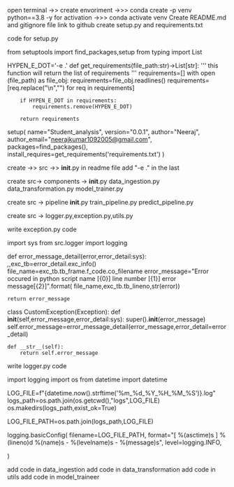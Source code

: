 open terminal ->> create envoriment    ->>>  conda create -p venv python==3.8 -y
for activation ->>> conda activate venv
Create README.md and gitignore file
link to github
create setup.py and requirements.txt

code for setup.py

from setuptools import find_packages,setup
from typing import List


HYPEN_E_DOT='-e .'
def get_requirements(file_path:str)->List[str]:
    '''
    this function will return the list of requirements
    '''
    requirements=[]
    with open (file_path) as file_obj:
        requirements=file_obj.readlines()
        requirements=[req.replace("\n","") for req in requirements]

        if HYPEN_E_DOT in requirements:
            requirements.remove(HYPEN_E_DOT)
    
        return requirements

setup(
    name="Student_analysis",
    version="0.0.1",
    author="Neeraj",
    author_email="neerajkumar1092005@gmail.com",
    packages=find_packages(),
    install_requires=get_requirements('requirements.txt')
)




create ->> src ->> __init__.py
in readme file add "-e ." in the last


create src-> components ->
__init__.py
data_ingestion.py
data_transformation.py
model_trainer.py

create src -> pipeline
__init__.py
train_pipeline.py
predict_pipeline.py

create src -> logger.py,exception.py,utils.py

write exception.py code

import sys
from src.logger import logging

def error_message_detail(error,error_detail:sys):
    _,_,exc_tb=error_detail.exc_info()
    file_name=exc_tb.tb_frame.f_code.co_filename
    error_message="Error occured in python script name [{0}] line number [{1}] error message[{2}]".format(
     file_name,exc_tb.tb_lineno,str(error))

    return error_message

    

class CustomException(Exception):
    def __init__(self,error_message,error_detail:sys):
        super().__init__(error_message)
        self.error_message=error_message_detail(error_message,error_detail=error_detail)
    
    def __str__(self):
        return self.error_message
    


write logger.py code

import logging
import os
from datetime import datetime

LOG_FILE=f"{datetime.now().strftime('%m_%d_%Y_%H_%M_%S')}.log"
logs_path=os.path.join(os.getcwd(),"logs",LOG_FILE)
os.makedirs(logs_path,exist_ok=True)

LOG_FILE_PATH=os.path.join(logs_path,LOG_FILE)

logging.basicConfig(
    filename=LOG_FILE_PATH,
    format="[ %(asctime)s ] %(lineno)d %(name)s - %(levelname)s - %(message)s",
    level=logging.INFO,


)

add code in data_ingestion
add code in data_transformation
add code in utils
add code in model_traineer
